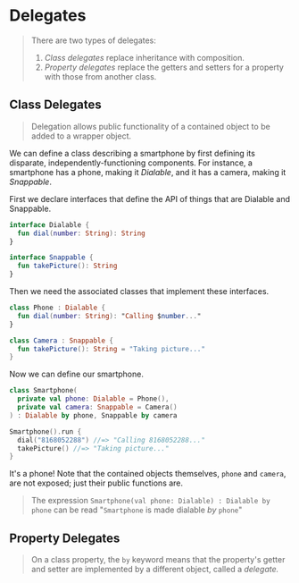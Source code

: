 # Delegates

> There are two types of delegates:
> 1. *Class delegates* replace inheritance with composition.
> 2. *Property delegates* replace the getters and setters for a property with those from another class.


## Class Delegates

> Delegation allows public functionality of a contained object to be added to a wrapper object.

We can define a class describing a smartphone by first defining its disparate, independently-functioning components. For instance, a smartphone has a phone, making it *Dialable*, and it has a camera, making it *Snappable*.

First we declare interfaces that define the API of things that are Dialable and Snappable.

```kotlin
interface Dialable {
  fun dial(number: String): String
}

interface Snappable {
  fun takePicture(): String
}
```

Then we need the associated classes that implement these interfaces.

```kotlin
class Phone : Dialable {
  fun dial(number: String): "Calling $number..."
}

class Camera : Snappable {
  fun takePicture(): String = "Taking picture..."
}
```

Now we can define our smartphone.

```kotlin
class Smartphone(
  private val phone: Dialable = Phone(),
  private val camera: Snappable = Camera()
) : Dialable by phone, Snappable by camera

Smartphone().run {
  dial("8168052288") //=> "Calling 8168052288..."
  takePicture() //=> "Taking picture..."
}
```

It's a phone! Note that the contained objects themselves, `phone` and `camera`, are not exposed; just their public functions are.

> The expression `Smartphone(val phone: Dialable) : Dialable by phone` can be read "`Smartphone` is made dialable *by* `phone`"

## Property Delegates

> On a class property, the `by` keyword means that the property's getter and setter are implemented by a different object, called a *delegate.*
